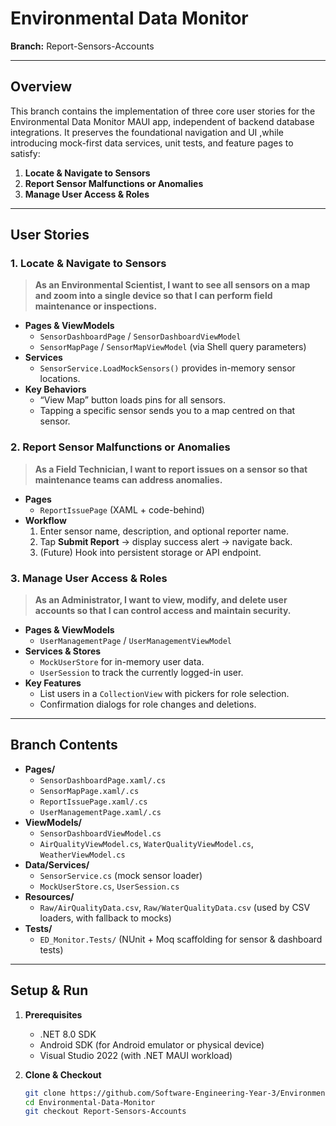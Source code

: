 # Environmental Data Monitor  
**Branch:** Report-Sensors-Accounts  

---

## Overview  
This branch contains the implementation of three core user stories for the Environmental Data Monitor MAUI app, independent of backend database integrations. It preserves the foundational navigation and UI ,while introducing mock-first data services, unit tests, and feature pages to satisfy:

1. **Locate & Navigate to Sensors**  
2. **Report Sensor Malfunctions or Anomalies**  
3. **Manage User Access & Roles**  

---

##  User Stories  

### 1. Locate & Navigate to Sensors  
> **As an Environmental Scientist, I want to see all sensors on a map and zoom into a single device so that I can perform field maintenance or inspections.**  
- **Pages & ViewModels**  
  - `SensorDashboardPage` / `SensorDashboardViewModel`  
  - `SensorMapPage` / `SensorMapViewModel` (via Shell query parameters)  
- **Services**  
  - `SensorService.LoadMockSensors()` provides in-memory sensor locations.  
- **Key Behaviors**  
  - “View Map” button loads pins for all sensors.  
  - Tapping a specific sensor sends you to a map centred on that sensor.  

### 2. Report Sensor Malfunctions or Anomalies  
> **As a Field Technician, I want to report issues on a sensor so that maintenance teams can address anomalies.**  
- **Pages**  
  - `ReportIssuePage` (XAML + code-behind)  
- **Workflow**  
  1. Enter sensor name, description, and optional reporter name.  
  2. Tap **Submit Report** → display success alert → navigate back.  
  3. (Future) Hook into persistent storage or API endpoint.  

### 3. Manage User Access & Roles  
> **As an Administrator, I want to view, modify, and delete user accounts so that I can control access and maintain security.**  
- **Pages & ViewModels**  
  - `UserManagementPage` / `UserManagementViewModel`  
- **Services & Stores**  
  - `MockUserStore` for in-memory user data.  
  - `UserSession` to track the currently logged-in user.  
- **Key Features**  
  - List users in a `CollectionView` with pickers for role selection.  
  - Confirmation dialogs for role changes and deletions.  

---

##  Branch Contents  

- **Pages/**  
  - `SensorDashboardPage.xaml/.cs`  
  - `SensorMapPage.xaml/.cs`  
  - `ReportIssuePage.xaml/.cs`  
  - `UserManagementPage.xaml/.cs`  
- **ViewModels/**  
  - `SensorDashboardViewModel.cs`  
  - `AirQualityViewModel.cs`, `WaterQualityViewModel.cs`, `WeatherViewModel.cs`  
- **Data/Services/**  
  - `SensorService.cs` (mock sensor loader)  
  - `MockUserStore.cs`, `UserSession.cs`  
- **Resources/**  
  - `Raw/AirQualityData.csv`, `Raw/WaterQualityData.csv` (used by CSV loaders, with fallback to mocks)  
- **Tests/**  
  - `ED_Monitor.Tests/` (NUnit + Moq scaffolding for sensor & dashboard tests)  

---

##  Setup & Run  

1. **Prerequisites**  
   - .NET 8.0 SDK  
   - Android SDK (for Android emulator or physical device)  
   - Visual Studio 2022 (with .NET MAUI workload)  

2. **Clone & Checkout**  
   ```bash
   git clone https://github.com/Software-Engineering-Year-3/Environmental-Data-Monitor.git
   cd Environmental-Data-Monitor
   git checkout Report-Sensors-Accounts
